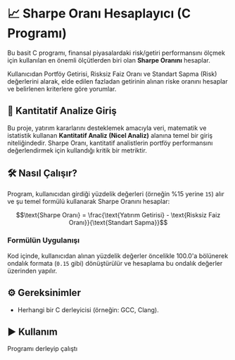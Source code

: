 # 📈 Sharpe Oranı Hesaplayıcı (C Programı)

Bu basit C programı, finansal piyasalardaki risk/getiri performansını ölçmek için kullanılan en önemli ölçütlerden biri olan **Sharpe Oranını** hesaplar.

Kullanıcıdan Portföy Getirisi, Risksiz Faiz Oranı ve Standart Sapma (Risk) değerlerini alarak, elde edilen fazladan getirinin alınan riske oranını hesaplar ve belirlenen kriterlere göre yorumlar.

## 🌟 Kantitatif Analize Giriş

Bu proje, yatırım kararlarını desteklemek amacıyla veri, matematik ve istatistik kullanan **Kantitatif Analiz (Nicel Analiz)** alanına temel bir giriş niteliğindedir. Sharpe Oranı, kantitatif analistlerin portföy performansını değerlendirmek için kullandığı kritik bir metriktir.

## 🛠️ Nasıl Çalışır?

Program, kullanıcıdan girdiği yüzdelik değerleri (örneğin %15 yerine `15`) alır ve şu temel formülü kullanarak Sharpe Oranını hesaplar:

$$\text{Sharpe Oranı} = \frac{\text{Yatırım Getirisi} - \text{Risksiz Faiz Oranı}}{\text{Standart Sapma}}$$

### Formülün Uygulanışı

Kod içinde, kullanıcıdan alınan yüzdelik değerler öncelikle $100.0$'a bölünerek ondalık formata (`0.15` gibi) dönüştürülür ve hesaplama bu ondalık değerler üzerinden yapılır.

## ⚙️ Gereksinimler

* Herhangi bir C derleyicisi (örneğin: GCC, Clang).

## ▶️ Kullanım

Programı derleyip çalıştı

